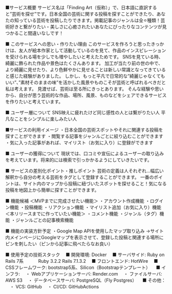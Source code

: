 ■サービス概要
サービス名は「Finding Art（仮称）」で、日本語に直訳すると”芸術を探せ”です。日本全国の芸術に関する投稿を探すことができたり、あなたの知っている芸術を投稿したりできます。掲載記事のジャンルは全⚪︎種類！芸術好きと繋がりたい・美しさに心癒されたいあなたにぴったりなコンテンツが見つかること間違いなしです！

■ このサービスへの思い・作りたい理由
このサービスを作ろうと思ったきっかけは、友人が絵本作家として活動しているのを見て、作品のインスピレーションを受けられる場を少しでも増やしたいと考えたためです。
SNSを見ている時、綺麗に飾られた作品や景色はたくさんあります。
加工が当たり前の世の中で、より綺麗に見せたり、より色鮮やかに見せることは新しい常識となってきていると感じた経験がありました。
しかし、もっと平凡で日常的な”綺麗じゃなくてもいい”、”素材そのままの味”を活かした風景やものこそが芸術と呼ばれるべきだと私は考えます。
見渡せば、芸術は至る所にきっとあります。
そんな経験や思いから、自分が思う芸術的な作品、場所、風景、ものなどをシェアできるサービスを作りたいと考えています。

■ ユーザー層について
SNS映えに疲れたけど同じ感性の人とは繋がりたい人
平凡なことをシンプルに楽しみたい人

■サービスの利用イメージ
・日本全国の芸術スポットやそれに関連する投稿を探すことができます
・閲覧する記事をジャンルごとに絞り込むことができます
・気に入った記事があれば、マイリスト（お気に入り）に登録ができます

■ ユーザーの獲得について
現状では、口コミや宣伝によるユーザーの取り込みを考えています。将来的には検索で引っかかるようにしていきたいです。

■ サービスの差別化ポイント・推しポイント
芸術の定義は人それぞれ...幅広い解釈から自分の考える芸術をタグとして登録することができます。
一番のポイントは、サイト内のマップから投稿に紐づいたスポットを探せること！気になる投稿を地図上から簡単に探すことができます。

■ 機能候補
＜MVPまでに完成させたい機能＞
・アカウント作成機能
・ログイン機能
・投稿機能
・リアクション機能
・マイリスト追加（お気に入り）機能
＜本リリースまでに作っていたい機能＞
・コメント機能
・ジャンル（タグ）機能
・ジャンルごとの記事検索機能

■ 機能の実装方針予定
・Google Map APIを使用したマップ取り込み
→サイト内メインページにGoogleマップを表示させて、登録した投稿と関連する場所にピンを刺したい（ピンから記事に飛べたらなお良い）

■ 使用予定の技術スタック
　■ 開発環境: Docker
　■ サーバサイド: Ruby on Rails 7系
　　　Ruby 3.2.2 Rails 7.1.3.2
　■ フロントエンド: HotWire
　■ CSSフレームワーク: bootstrap5系、Silicon（Bootstrapテンプレート）
　■ インフラ:
　・ Webアプリケーションサーバ: Render.com
　・ ファイルサーバ: AWS S3
　・ データベースサーバ: PostgreSQL（Fly Postgres）
　■ その他：
　・ VCS: GitHub
　・ CI/CD: GitHubActions